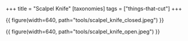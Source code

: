 +++
title = "Scalpel Knife"
[taxonomies]
tags = ["things-that-cut"]
+++

{{ figure(width=640, path="tools/scalpel_knife_closed.jpeg") }}

{{ figure(width=640, path="tools/scalpel_knife_open.jpeg") }}